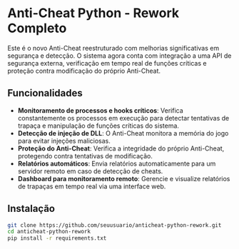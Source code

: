 # Anti-Cheat Python - Rework Completo

Este é o novo Anti-Cheat reestruturado com melhorias significativas em segurança e detecção. O sistema agora conta com integração a uma API de segurança externa, verificação em tempo real de funções críticas e proteção contra modificação do próprio Anti-Cheat.

## Funcionalidades

- **Monitoramento de processos e hooks críticos**: Verifica constantemente os processos em execução para detectar tentativas de trapaça e manipulação de funções críticas do sistema.
- **Detecção de injeção de DLL**: O Anti-Cheat monitora a memória do jogo para evitar injeções maliciosas.
- **Proteção do Anti-Cheat**: Verifica a integridade do próprio Anti-Cheat, protegendo contra tentativas de modificação.
- **Relatórios automáticos**: Envia relatórios automaticamente para um servidor remoto em caso de detecção de cheats.
- **Dashboard para monitoramento remoto**: Gerencie e visualize relatórios de trapaças em tempo real via uma interface web.

## Instalação

```bash
git clone https://github.com/seuusuario/anticheat-python-rework.git
cd anticheat-python-rework
pip install -r requirements.txt
